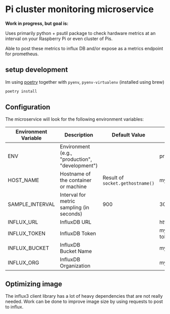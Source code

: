 # Pi cluster monitoring microservice
**Work in progress, but goal is:**

Uses primarily python + psutil package to check hardware metrics  at an interval 
on your Raspberry Pi or even cluster of Pis.

Able to post these metrics to influx DB and/or expose as a metrics endpoint for prometheus.

## setup development
Im using [poetry](https://python-poetry.org/) together with `pyenv`, `pyenv-virtualenv` (installed using brew)

```bash
poetry install
```

## Configuration
The microservice will look for the following environment variables:

| Environment Variable | Description                                     | Default Value         | Example Value         |
|----------------------|-------------------------------------------------|-----------------------|-----------------------|
| ENV                  | Environment (e.g., "production", "development") |                       | production            |
| HOST_NAME            | Hostname of the container or machine            | Result of `socket.gethostname()` | my-container-host    |
| SAMPLE_INTERVAL      | Interval for metric sampling (in seconds)       | 900                   | 300                   |
| INFLUX_URL           | InfluxDB URL                                    |                       | http://localhost:8086 |
| INFLUX_TOKEN         | InfluxDB Token                                  |                       | my-secret-influx-token|
| INFLUX_BUCKET        | InfluxDB Bucket Name                            |                       | my-influx-bucket      |
| INFLUX_ORG           | InfluxDB Organization                           |                       | my-influx-org         |


## Optimizing image
The influx3 client library has a lot of heavy dependencies that are not really needed. 
Work can be done to improve image size by using requests to post to influx.
